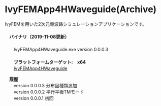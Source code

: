 ﻿IvyFEMApp4HWaveguide(Archive)  
=============================  

IvyFEMを用いた2次元導波路シミュレーションアプリケーションです。  
　  
　**バイナリ（2019-11-08更新）**  
　  
　　IvyFEMApp4HWaveguide.exe version 0.0.0.3  
　  
　　**プラットフォームターゲット:　x64**  
　　[IvyFEMApp4HWaveguide](https://github.com/ryujimiya/IvyFEMApp4HWaveguide_Archive/blob/master/publish/)  

　**履歴**  
　　version 0.0.0.3 分布図種類追加  
　　version 0.0.0.2 平行平板TMモード  
　　version 0.0.0.1 初回  

